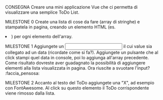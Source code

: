 CONSEGNA
Creare una mini applicazione Vue che ci permetta di visualizzare una semplice ToDo List.


MILESTONE 0
Create una lista di cose da fare (array di stringhe) e stampatela in pagina, creando un elemento HTML (es. <li>) per ogni elemento dell'array.


MILESTONE 1
Aggiungete un <input> il cui value sia collegato ad un data (ricordate come si fa?).
Aggiungete un pulsante che al click stampi quel data in console, poi lo aggiunga all'array precedente.
Come risultato dovreste aver guadagnato la possibilità di aggiungere elementi alla lista visualizzata in pagina.
Ora riuscite a svuotare l'input? :faccia_pensosa:


MILESTONE 2
Accanto al testo del ToDo aggiungete una "X", ad esempio con FontAwesome.
Al click su questo elemento il ToDo corrispondente viene rimosso dalla lista.
